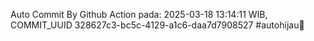 Auto Commit By Github Action pada: 2025-03-18 13:14:11 WIB, COMMIT_UUID 328627c3-bc5c-4129-a1c6-daa7d7908527 #autohijau🗿
